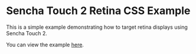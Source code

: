 # Sencha Touch 2 Retina CSS Example

This is a simple example demonstrating how to target retina displays using Sencha Touch 2.

You can view the example [here](http://rdougan.github.com/barebones-retina-css).
